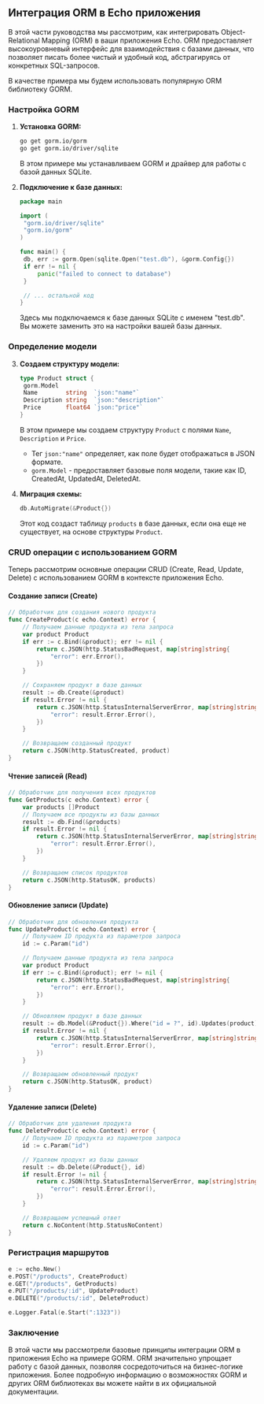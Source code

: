 ## Интеграция ORM в Echo приложения

В этой части руководства мы рассмотрим, как интегрировать Object-Relational Mapping (ORM) в ваши приложения Echo. ORM предоставляет высокоуровневый интерфейс для взаимодействия с базами данных, что позволяет писать более чистый и удобный код, абстрагируясь от конкретных SQL-запросов.

В качестве примера мы будем использовать популярную ORM библиотеку GORM.

### Настройка GORM

1. **Установка GORM:**

   ```bash
   go get gorm.io/gorm
   go get gorm.io/driver/sqlite
   ```

   В этом примере мы устанавливаем GORM и драйвер для работы с базой данных SQLite.

2. **Подключение к базе данных:**

   ```go
   package main

   import (
   	"gorm.io/driver/sqlite"
   	"gorm.io/gorm"
   )

   func main() {
   	db, err := gorm.Open(sqlite.Open("test.db"), &gorm.Config{})
   	if err != nil {
   		panic("failed to connect to database")
   	}

   	// ... остальной код
   }
   ```

   Здесь мы подключаемся к базе данных SQLite с именем "test.db". Вы можете заменить это на настройки вашей базы данных.

### Определение модели

3. **Создаем структуру модели:**

   ```go
   type Product struct {
   	gorm.Model
   	Name        string  `json:"name"`
   	Description string  `json:"description"`
   	Price       float64 `json:"price"`
   }
   ```

   В этом примере мы создаем структуру `Product` с полями `Name`, `Description` и `Price`. 
   
   - Тег `json:"name"` определяет, как поле будет отображаться в JSON формате.
   - `gorm.Model` - предоставляет базовые поля модели, такие как ID, CreatedAt, UpdatedAt, DeletedAt.

4. **Миграция схемы:**

   ```go
   db.AutoMigrate(&Product{})
   ```

   Этот код создаст таблицу `products` в базе данных, если она еще не существует, на основе структуры `Product`.

### CRUD операции с использованием GORM

Теперь рассмотрим основные операции CRUD (Create, Read, Update, Delete) с использованием GORM в контексте приложения Echo.

#### Создание записи (Create)

```go
// Обработчик для создания нового продукта
func CreateProduct(c echo.Context) error {
	// Получаем данные продукта из тела запроса
	var product Product
	if err := c.Bind(&product); err != nil {
		return c.JSON(http.StatusBadRequest, map[string]string{
			"error": err.Error(),
		})
	}

	// Сохраняем продукт в базе данных
	result := db.Create(&product)
	if result.Error != nil {
		return c.JSON(http.StatusInternalServerError, map[string]string{
			"error": result.Error.Error(),
		})
	}

	// Возвращаем созданный продукт
	return c.JSON(http.StatusCreated, product)
}
```

#### Чтение записей (Read)

```go
// Обработчик для получения всех продуктов
func GetProducts(c echo.Context) error {
	var products []Product
	// Получаем все продукты из базы данных
	result := db.Find(&products)
	if result.Error != nil {
		return c.JSON(http.StatusInternalServerError, map[string]string{
			"error": result.Error.Error(),
		})
	}

	// Возвращаем список продуктов
	return c.JSON(http.StatusOK, products)
}
```

#### Обновление записи (Update)

```go
// Обработчик для обновления продукта
func UpdateProduct(c echo.Context) error {
	// Получаем ID продукта из параметров запроса
	id := c.Param("id")

	// Получаем данные продукта из тела запроса
	var product Product
	if err := c.Bind(&product); err != nil {
		return c.JSON(http.StatusBadRequest, map[string]string{
			"error": err.Error(),
		})
	}

	// Обновляем продукт в базе данных
	result := db.Model(&Product{}).Where("id = ?", id).Updates(product)
	if result.Error != nil {
		return c.JSON(http.StatusInternalServerError, map[string]string{
			"error": result.Error.Error(),
		})
	}

	// Возвращаем обновленный продукт
	return c.JSON(http.StatusOK, product)
}
```

#### Удаление записи (Delete)

```go
// Обработчик для удаления продукта
func DeleteProduct(c echo.Context) error {
	// Получаем ID продукта из параметров запроса
	id := c.Param("id")

	// Удаляем продукт из базы данных
	result := db.Delete(&Product{}, id)
	if result.Error != nil {
		return c.JSON(http.StatusInternalServerError, map[string]string{
			"error": result.Error.Error(),
		})
	}

	// Возвращаем успешный ответ
	return c.NoContent(http.StatusNoContent)
}
```

### Регистрация маршрутов

```go
e := echo.New()
e.POST("/products", CreateProduct)
e.GET("/products", GetProducts)
e.PUT("/products/:id", UpdateProduct)
e.DELETE("/products/:id", DeleteProduct)

e.Logger.Fatal(e.Start(":1323"))
```

### Заключение

В этой части мы рассмотрели базовые принципы интеграции ORM в приложения Echo на примере GORM. ORM значительно упрощает работу с базой данных, позволяя сосредоточиться на бизнес-логике приложения. Более подробную информацию о возможностях GORM и других ORM библиотеках вы можете найти в их официальной документации. 
